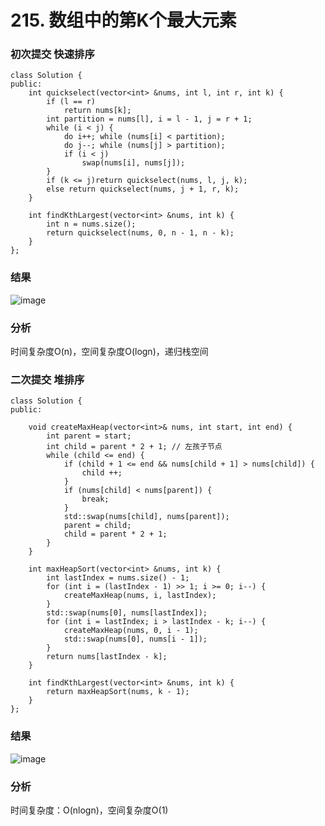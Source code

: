 # 215. 数组中的第K个最大元素


### 初次提交 快速排序
```
class Solution {
public:
    int quickselect(vector<int> &nums, int l, int r, int k) {
        if (l == r)
            return nums[k];
        int partition = nums[l], i = l - 1, j = r + 1;
        while (i < j) {
            do i++; while (nums[i] < partition);
            do j--; while (nums[j] > partition);
            if (i < j)
                swap(nums[i], nums[j]);
        }
        if (k <= j)return quickselect(nums, l, j, k);
        else return quickselect(nums, j + 1, r, k);
    }

    int findKthLargest(vector<int> &nums, int k) {
        int n = nums.size();
        return quickselect(nums, 0, n - 1, n - k);
    }
};
```

### 结果
![image](https://github.com/user-attachments/assets/335c74a3-2530-418f-9b0d-d0386820f249)


### 分析
时间复杂度O(n)，空间复杂度O(logn)，递归栈空间

### 二次提交 堆排序
```
class Solution {
public:

    void createMaxHeap(vector<int>& nums, int start, int end) {
        int parent = start;
        int child = parent * 2 + 1; // 左孩子节点
        while (child <= end) {
            if (child + 1 <= end && nums[child + 1] > nums[child]) {
                child ++;
            }
            if (nums[child] < nums[parent]) {
                break;
            }
            std::swap(nums[child], nums[parent]);
            parent = child;
            child = parent * 2 + 1;
        }
    }

    int maxHeapSort(vector<int> &nums, int k) {
        int lastIndex = nums.size() - 1;
        for (int i = (lastIndex - 1) >> 1; i >= 0; i--) {
            createMaxHeap(nums, i, lastIndex);
        }
        std::swap(nums[0], nums[lastIndex]);
        for (int i = lastIndex; i > lastIndex - k; i--) {
            createMaxHeap(nums, 0, i - 1);
            std::swap(nums[0], nums[i - 1]);
        }
        return nums[lastIndex - k];
    }

    int findKthLargest(vector<int> &nums, int k) {
        return maxHeapSort(nums, k - 1);
    }
};
```

### 结果 

![image](https://github.com/user-attachments/assets/8a72f135-b94d-4b59-ae51-d0105376a655)


### 分析

时间复杂度：O(nlogn)，空间复杂度O(1)


